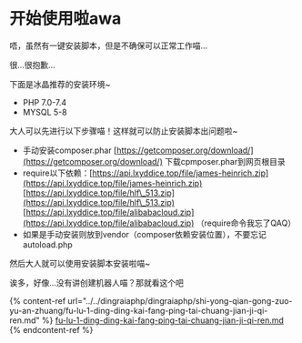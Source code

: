 # 开始使用啦awa

唔，虽然有一键安装脚本，但是不确保可以正常工作喵...

很...很抱歉...

下面是冰晶推荐的安装环境\~

* PHP 7.0-7.4
* MYSQL 5-8

大人可以先进行以下步骤喵！这样就可以防止安装脚本出问题啦\~

* 手动安装composer.phar  [https://getcomposer.org/download/](https://getcomposer.org/download/)  下载cpmposer.phar到网页根目录
* require以下依赖：[https://api.lxyddice.top/file/james-heinrich.zip](https://api.lxyddice.top/file/james-heinrich.zip) [https://api.lxyddice.top/file/hlf\_513.zip](https://api.lxyddice.top/file/hlf\_513.zip) [https://api.lxyddice.top/file/alibabacloud.zip](https://api.lxyddice.top/file/alibabacloud.zip) （require命令我忘了QAQ）
* 如果是手动安装则放到vendor（composer依赖安装位置），不要忘记autoload.php

然后大人就可以使用安装脚本安装啦喵\~

诶多，好像...没有讲创建机器人喵？那就看这个吧

{% content-ref url="../../dingraiaphp/dingraiaphp/shi-yong-qian-gong-zuo-yu-an-zhuang/fu-lu-1-ding-ding-kai-fang-ping-tai-chuang-jian-ji-qi-ren.md" %}
[fu-lu-1-ding-ding-kai-fang-ping-tai-chuang-jian-ji-qi-ren.md](../../dingraiaphp/dingraiaphp/shi-yong-qian-gong-zuo-yu-an-zhuang/fu-lu-1-ding-ding-kai-fang-ping-tai-chuang-jian-ji-qi-ren.md)
{% endcontent-ref %}
